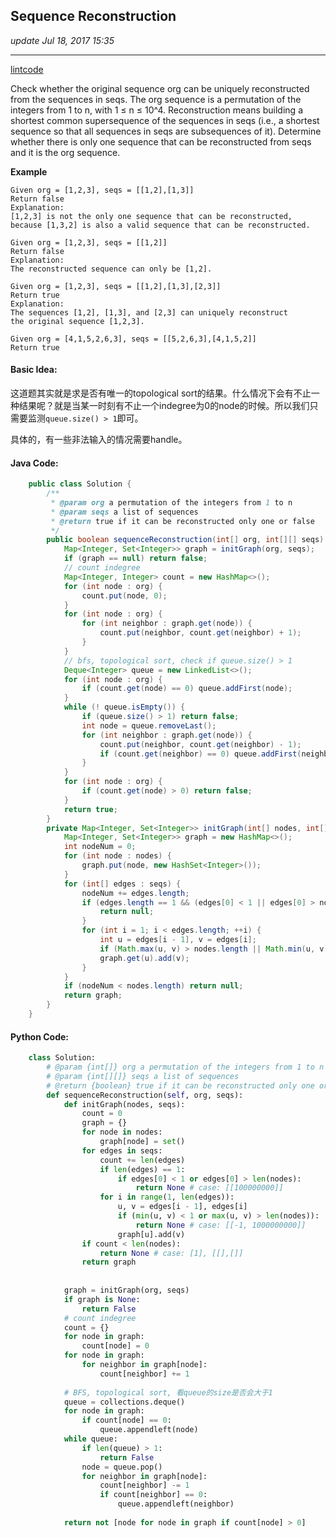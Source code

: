 ## Sequence Reconstruction
_update Jul 18, 2017 15:35_

---
[lintcode](http://www.lintcode.com/en/problem/sequence-reconstruction/)

Check whether the original sequence org can be uniquely reconstructed from the sequences in seqs. The org sequence is a permutation of the integers from 1 to n, with 1 ≤ n ≤ 10^4. Reconstruction means building a shortest common supersequence of the sequences in seqs (i.e., a shortest sequence so that all sequences in seqs are subsequences of it). Determine whether there is only one sequence that can be reconstructed from seqs and it is the org sequence.

**Example**

    Given org = [1,2,3], seqs = [[1,2],[1,3]]
    Return false
    Explanation:
    [1,2,3] is not the only one sequence that can be reconstructed, 
    because [1,3,2] is also a valid sequence that can be reconstructed.
    
    Given org = [1,2,3], seqs = [[1,2]]
    Return false
    Explanation:
    The reconstructed sequence can only be [1,2].
    
    Given org = [1,2,3], seqs = [[1,2],[1,3],[2,3]]
    Return true
    Explanation:
    The sequences [1,2], [1,3], and [2,3] can uniquely reconstruct 
    the original sequence [1,2,3].
    
    Given org = [4,1,5,2,6,3], seqs = [[5,2,6,3],[4,1,5,2]]
    Return true

#### Basic Idea:
这道题其实就是求是否有唯一的topological sort的结果。什么情况下会有不止一种结果呢？就是当某一时刻有不止一个indegree为0的node的时候。所以我们只需要监测`queue.size() > 1`即可。

具体的，有一些非法输入的情况需要handle。

#### Java Code:
```java
    public class Solution {
        /**
         * @param org a permutation of the integers from 1 to n
         * @param seqs a list of sequences
         * @return true if it can be reconstructed only one or false
         */
        public boolean sequenceReconstruction(int[] org, int[][] seqs) {
            Map<Integer, Set<Integer>> graph = initGraph(org, seqs);
            if (graph == null) return false;
            // count indegree
            Map<Integer, Integer> count = new HashMap<>();
            for (int node : org) {
                count.put(node, 0);
            }
            for (int node : org) {
                for (int neighbor : graph.get(node)) {
                    count.put(neighbor, count.get(neighbor) + 1);
                }
            }
            // bfs, topological sort, check if queue.size() > 1
            Deque<Integer> queue = new LinkedList<>();
            for (int node : org) {
                if (count.get(node) == 0) queue.addFirst(node);
            }
            while (! queue.isEmpty()) {
                if (queue.size() > 1) return false;
                int node = queue.removeLast();
                for (int neighbor : graph.get(node)) {
                    count.put(neighbor, count.get(neighbor) - 1);
                    if (count.get(neighbor) == 0) queue.addFirst(neighbor);
                }
            }
            for (int node : org) {
                if (count.get(node) > 0) return false;
            }
            return true;
        }
        private Map<Integer, Set<Integer>> initGraph(int[] nodes, int[][] seqs) {
            Map<Integer, Set<Integer>> graph = new HashMap<>();
            int nodeNum = 0;
            for (int node : nodes) {
                graph.put(node, new HashSet<Integer>());
            }
            for (int[] edges : seqs) {
                nodeNum += edges.length;
                if (edges.length == 1 && (edges[0] < 1 || edges[0] > nodes.length)) {
                    return null;
                }
                for (int i = 1; i < edges.length; ++i) {
                    int u = edges[i - 1], v = edges[i];
                    if (Math.max(u, v) > nodes.length || Math.min(u, v) < 1) return null;
                    graph.get(u).add(v);
                }
            }
            if (nodeNum < nodes.length) return null;
            return graph;
        }
    }
```

#### Python Code:
```python
    class Solution:
        # @param {int[]} org a permutation of the integers from 1 to n
        # @param {int[][]} seqs a list of sequences
        # @return {boolean} true if it can be reconstructed only one or false
        def sequenceReconstruction(self, org, seqs):
            def initGraph(nodes, seqs):
                count = 0
                graph = {}
                for node in nodes:
                    graph[node] = set()
                for edges in seqs:
                    count += len(edges)
                    if len(edges) == 1:
                        if edges[0] < 1 or edges[0] > len(nodes):
                            return None # case: [[100000000]]
                    for i in range(1, len(edges)):
                        u, v = edges[i - 1], edges[i]
                        if (min(u, v) < 1 or max(u, v) > len(nodes)):
                            return None # case: [[-1, 1000000000]]
                        graph[u].add(v)
                if count < len(nodes): 
                    return None # case: [1], [[],[]]
                return graph
                
            
            graph = initGraph(org, seqs)
            if graph is None: 
                return False
            # count indegree
            count = {}
            for node in graph:
                count[node] = 0
            for node in graph:
                for neighbor in graph[node]:
                    count[neighbor] += 1
            
            # BFS, topological sort, 看queue的size是否会大于1
            queue = collections.deque()
            for node in graph:
                if count[node] == 0:
                    queue.appendleft(node)
            while queue:
                if len(queue) > 1:
                    return False
                node = queue.pop()
                for neighbor in graph[node]:
                    count[neighbor] -= 1
                    if count[neighbor] == 0:
                        queue.appendleft(neighbor)
            
            return not [node for node in graph if count[node] > 0]
```